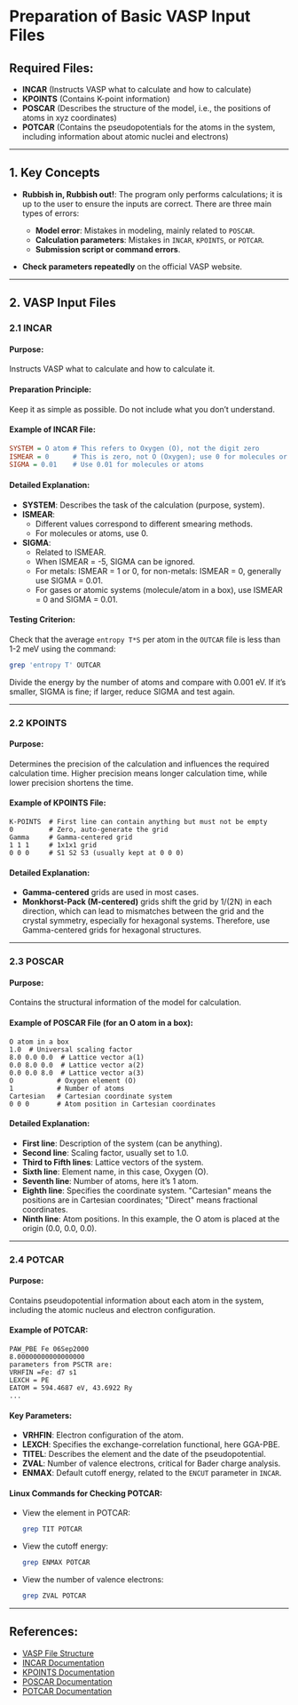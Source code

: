 # Preparation of Basic VASP Input Files

## Required Files:

- **INCAR** (Instructs VASP what to calculate and how to calculate)
- **KPOINTS** (Contains K-point information)
- **POSCAR** (Describes the structure of the model, i.e., the positions of atoms in xyz coordinates)
- **POTCAR** (Contains the pseudopotentials for the atoms in the system, including information about atomic nuclei and electrons)

---

## 1. Key Concepts

- **Rubbish in, Rubbish out!**: The program only performs calculations; it is up to the user to ensure the inputs are correct. There are three main types of errors:

  - **Model error**: Mistakes in modeling, mainly related to `POSCAR`.
  - **Calculation parameters**: Mistakes in `INCAR`, `KPOINTS`, or `POTCAR`.
  - **Submission script or command errors**.

- **Check parameters repeatedly** on the official VASP website.

---

## 2. VASP Input Files

### 2.1 INCAR

#### Purpose:

Instructs VASP what to calculate and how to calculate it.

#### Preparation Principle:

Keep it as simple as possible. Do not include what you don’t understand.

#### Example of INCAR File:

```ini
SYSTEM = O atom # This refers to Oxygen (O), not the digit zero
ISMEAR = 0      # This is zero, not O (Oxygen); use 0 for molecules or atoms
SIGMA = 0.01    # Use 0.01 for molecules or atoms
```

#### Detailed Explanation:

- **SYSTEM**: Describes the task of the calculation (purpose, system).
- **ISMEAR**:
  - Different values correspond to different smearing methods.
  - For molecules or atoms, use 0.
- **SIGMA**:
  - Related to ISMEAR.
  - When ISMEAR = -5, SIGMA can be ignored.
  - For metals: ISMEAR = 1 or 0, for non-metals: ISMEAR = 0, generally use SIGMA = 0.01.
  - For gases or atomic systems (molecule/atom in a box), use ISMEAR = 0 and SIGMA = 0.01.

#### Testing Criterion:

Check that the average `entropy T*S` per atom in the `OUTCAR` file is less than 1-2 meV using the command:

```bash
grep 'entropy T' OUTCAR
```

Divide the energy by the number of atoms and compare with 0.001 eV. If it’s smaller, SIGMA is fine; if larger, reduce SIGMA and test again.

---

### 2.2 KPOINTS

#### Purpose:

Determines the precision of the calculation and influences the required calculation time. Higher precision means longer calculation time, while lower precision shortens the time.

#### Example of KPOINTS File:

```
K-POINTS  # First line can contain anything but must not be empty
0         # Zero, auto-generate the grid
Gamma     # Gamma-centered grid
1 1 1     # 1x1x1 grid
0 0 0     # S1 S2 S3 (usually kept at 0 0 0)
```

#### Detailed Explanation:

- **Gamma-centered** grids are used in most cases.
- **Monkhorst-Pack (M-centered)** grids shift the grid by 1/(2N) in each direction, which can lead to mismatches between the grid and the crystal symmetry, especially for hexagonal systems. Therefore, use Gamma-centered grids for hexagonal structures.

---

### 2.3 POSCAR

#### Purpose:

Contains the structural information of the model for calculation.

#### Example of POSCAR File (for an O atom in a box):

```
O atom in a box
1.0  # Universal scaling factor
8.0 0.0 0.0  # Lattice vector a(1)
0.0 8.0 0.0  # Lattice vector a(2)
0.0 0.0 8.0  # Lattice vector a(3)
O           # Oxygen element (O)
1           # Number of atoms
Cartesian   # Cartesian coordinate system
0 0 0       # Atom position in Cartesian coordinates
```

#### Detailed Explanation:

- **First line**: Description of the system (can be anything).
- **Second line**: Scaling factor, usually set to 1.0.
- **Third to Fifth lines**: Lattice vectors of the system.
- **Sixth line**: Element name, in this case, Oxygen (O).
- **Seventh line**: Number of atoms, here it’s 1 atom.
- **Eighth line**: Specifies the coordinate system. "Cartesian" means the positions are in Cartesian coordinates; "Direct" means fractional coordinates.
- **Ninth line**: Atom positions. In this example, the O atom is placed at the origin (0.0, 0.0, 0.0).

---

### 2.4 POTCAR

#### Purpose:

Contains pseudopotential information about each atom in the system, including the atomic nucleus and electron configuration.

#### Example of POTCAR:

```
PAW_PBE Fe 06Sep2000
8.00000000000000000
parameters from PSCTR are:
VRHFIN =Fe: d7 s1
LEXCH = PE
EATOM = 594.4687 eV, 43.6922 Ry
...
```

#### Key Parameters:

- **VRHFIN**: Electron configuration of the atom.
- **LEXCH**: Specifies the exchange-correlation functional, here GGA-PBE.
- **TITEL**: Describes the element and the date of the pseudopotential.
- **ZVAL**: Number of valence electrons, critical for Bader charge analysis.
- **ENMAX**: Default cutoff energy, related to the `ENCUT` parameter in `INCAR`.

#### Linux Commands for Checking POTCAR:

- View the element in POTCAR:

  ```bash
  grep TIT POTCAR
  ```

- View the cutoff energy:

  ```bash
  grep ENMAX POTCAR
  ```

- View the number of valence electrons:
  ```bash
  grep ZVAL POTCAR
  ```

---

## References:

- [VASP File Structure](http://cms.mpi.univie.ac.at/vasp/guide/node50.html)
- [INCAR Documentation](http://cms.mpi.univie.ac.at/vasp/guide/node91.html)
- [KPOINTS Documentation](https://cms.mpi.univie.ac.at/vasp/vasp/Automatic_k_mesh_generation.html)
- [POSCAR Documentation](http://cms.mpi.univie.ac.at/vasp/guide/node59.html)
- [POTCAR Documentation](http://cms.mpi.univie.ac.at/vasp/vasp/Recommended_PAW_potentials_DFT_calculations_using_vasp_5_2.html)

